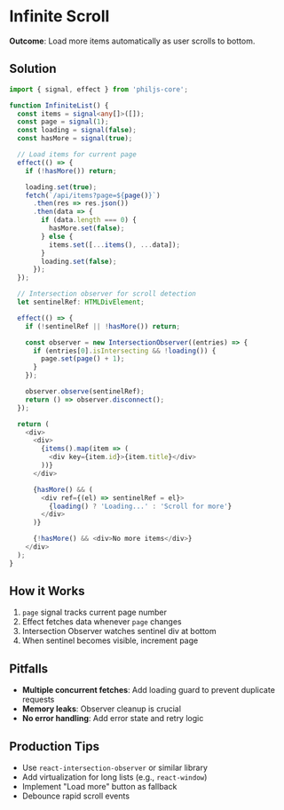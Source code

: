 # Infinite Scroll

**Outcome**: Load more items automatically as user scrolls to bottom.

## Solution

```typescript
import { signal, effect } from 'philjs-core';

function InfiniteList() {
  const items = signal<any[]>([]);
  const page = signal(1);
  const loading = signal(false);
  const hasMore = signal(true);

  // Load items for current page
  effect(() => {
    if (!hasMore()) return;

    loading.set(true);
    fetch(`/api/items?page=${page()}`)
      .then(res => res.json())
      .then(data => {
        if (data.length === 0) {
          hasMore.set(false);
        } else {
          items.set([...items(), ...data]);
        }
        loading.set(false);
      });
  });

  // Intersection observer for scroll detection
  let sentinelRef: HTMLDivElement;

  effect(() => {
    if (!sentinelRef || !hasMore()) return;

    const observer = new IntersectionObserver((entries) => {
      if (entries[0].isIntersecting && !loading()) {
        page.set(page() + 1);
      }
    });

    observer.observe(sentinelRef);
    return () => observer.disconnect();
  });

  return (
    <div>
      <div>
        {items().map(item => (
          <div key={item.id}>{item.title}</div>
        ))}
      </div>

      {hasMore() && (
        <div ref={(el) => sentinelRef = el}>
          {loading() ? 'Loading...' : 'Scroll for more'}
        </div>
      )}

      {!hasMore() && <div>No more items</div>}
    </div>
  );
}
```

## How it Works

1. `page` signal tracks current page number
2. Effect fetches data whenever `page` changes
3. Intersection Observer watches sentinel div at bottom
4. When sentinel becomes visible, increment page

## Pitfalls

- **Multiple concurrent fetches**: Add loading guard to prevent duplicate requests
- **Memory leaks**: Observer cleanup is crucial
- **No error handling**: Add error state and retry logic

## Production Tips

- Use `react-intersection-observer` or similar library
- Add virtualization for long lists (e.g., `react-window`)
- Implement "Load more" button as fallback
- Debounce rapid scroll events
